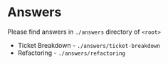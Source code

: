 # Answers

Please find answers in `./answers` directory of `<root>`

- Ticket Breakdown - `./answers/ticket-breakdown`
- Refactoring - `./answers/refactoring`
